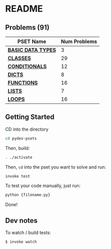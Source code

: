 # README

## Problems (91)


| PSET Name  | Num Problems |
| ------------- | ------------- |
| **[BASIC DATA TYPES](PROBLEMS.md/#basic-data-types-3)**  | 3  |
| **[CLASSES](PROBLEMS.md/#classes-29)**  | 29  |
| **[CONDITIONALS](PROBLEMS.md/#conditionals-12)**  | 12  |
| **[DICTS](PROBLEMS.md/#dicts-8)**  | 8  |
| **[FUNCTIONS](PROBLEMS.md/#functions-16)**  | 16  |
| **[LISTS](PROBLEMS.md/#lists-7)**  | 7  |
| **[LOOPS](PROBLEMS.md/#loops-16)**  | 16  |

## Getting Started

CD into the directory

```bash
cd pydev-psets
```

Then, build:

```bash
. ./activate
```

Then, `cd` into the pset you want to solve and run:

```bash
invoke test
```

To test your code manually, just run:

```bash
python {filename.py}
```

Done!

## Dev notes

To watch / build tests:

```bash
$ invoke watch
```
